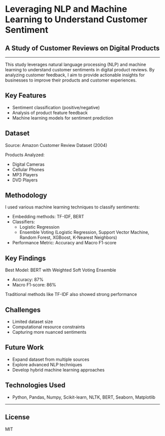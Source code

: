 # Leveraging NLP and Machine Learning to Understand Customer Sentiment
## A Study of Customer Reviews on Digital Products
---

This study leverages natural language processing (NLP) and machine learning to understand customer sentiments in digital product reviews. By analyzing customer feedback, I aim to provide actionable insights for businesses to improve their products and customer experiences.

## Key Features
- Sentiment classification (positive/negative)
- Analysis of product feature feedback
- Machine learning models for sentiment prediction

## Dataset

Source: Amazon Customer Review Dataset (2004)

Products Analyzed:
  - Digital Cameras
  - Cellular Phones
  - MP3 Players
  - DVD Players

## Methodology
I used various machine learning techniques to classify sentiments:
- Embedding methods: TF-IDF, BERT
- Classifiers:
  - Logistic Regression
  - Ensemble Voting (Logistic Regression, Support Vector Machine, Random Forest, XGBoost, K-Nearest Neighbors)
- Performance Metric: Accuracy and Macro F1-score

## Key Findings

Best Model: BERT with Weighted Soft Voting Ensemble
- Accuracy: 87%
- Macro F1-score: 86%

Traditional methods like TF-IDF also showed strong performance

## Challenges
- Limited dataset size
- Computational resource constraints
- Capturing more nuanced sentiments

## Future Work
- Expand dataset from multiple sources
- Explore advanced NLP techniques
- Develop hybrid machine learning approaches

## Technologies Used
- Python, Pandas, Numpy, Scikit-learn, NLTK, BERT, Seaborn, Matplotlib

---
## License

MIT
